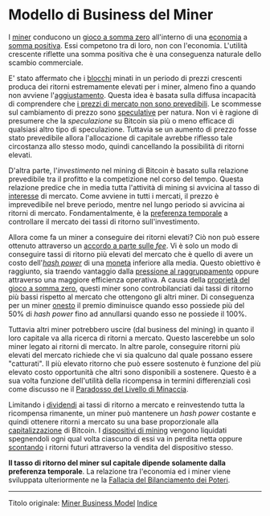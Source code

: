 # Modello di Business del Miner



I [miner](ch101-glossary.md#miner) conducono un [gioco a somma zero](https://it.wikipedia.org/wiki/Gioco_a_somma_zero) all'interno di una [economia](ch101-glossary.md#economia) a [somma positiva](https://it.wikipedia.org/wiki/Win-win). Essi competono tra di loro, non con l'economia. L'utilità crescente riflette una somma positiva che è una conseguenza naturale dello scambio commerciale.

E' stato affermato che i [blocchi](ch101-glossary.md#blocco) minati in un periodo di prezzi crescenti produca dei ritorni estremamente elevati per i miner, almeno fino a quando non avviene l'[aggiustamento](ch101-glossary.md#aggiustamento). Questa idea è basata sulla diffusa incapacità di comprendere che [i prezzi di mercato non sono prevedibili](https://it.wikipedia.org/wiki/Teoria_del_caos). Le scommesse sul cambiamento di prezzo sono [speculative](ch101-glossary.md#speculare) per natura. Non vi è ragione di presumere che la _speculazione_ su Bitcoin sia più o meno efficace di qualsiasi altro tipo di speculazione. Tuttavia se un aumento di prezzo fosse stato prevedibile allora l'allocazione di capitale avrebbe riflesso tale circostanza allo stesso modo, quindi cancellando la possibilità di ritorni elevati.

D'altra parte, l'_investimento_ nel mining di Bitcoin è basato sulla relazione prevedibile tra il profitto e la competizione nel corso del tempo. Questa relazione predice che in media tutta l'attività di mining si avvicina al tasso di [interesse]() di mercato. Come avviene in tutti i mercati, il prezzo è imprevedibile nel breve periodo, mentre nel lungo periodo si avvicina ai ritorni di mercato. Fondamentalmente, è la [preferenza temporale](https://en.wikipedia.org/wiki/Time_preference) a controllare il mercato dei tassi di ritorno sull'investimento.

Allora come fa un miner a conseguire dei ritorni elevati? Ciò non può essere ottenuto attraverso un [accordo a parte sulle _fee_](ch081-side-fee-fallacy.md). Vi è solo un modo di conseguire tassi di ritorno più elevati del mercato che è quello di avere un costo dell'[_hash power_]() di una [moneta]() inferiore alla media. Questo obiettivo è raggiunto, sia traendo vantaggio dalla [pressione al raggruppamento](ch039-pooling-pressure-risk.md) oppure attraverso una maggiore efficienza operativa. A causa della [proprietà del gioco a somma zero](), questi miner sono controbilanciati dai tassi di ritorno più bassi rispetto al mercato che ottengono gli altri miner. Di conseguenza per un miner [onesto]() il premio diminuisce quando esso possiede più del 50% di _hash power_ fino ad annullarsi quando esso ne possiede il 100%.

Tuttavia altri miner potrebbero uscire (dal business del mining) in quanto il loro capitale va alla ricerca di ritorni a mercato. Questo lascerebbe un solo miner legato ai ritorni di mercato. In altre parole, conseguire ritorni più elevati del mercato richiede che vi sia qualcuno dal quale possano essere "catturati". Il più elevato ritorno che può essere sostenuto è funzione del più elevato costo opportunità che altri sono disponibili a sostenere. Questo è a sua volta funzione dell'utilità della ricompensa in termini differenziali così come discusso ne il [Paradosso del Livello di Minaccia](ch033-threat-level-paradox.md).

Limitando i [dividendi](https://it.wikipedia.org/wiki/Dividendo_(economia)) ai tassi di ritorno a mercato e reinvestendo tutta la ricompensa rimanente, un miner può mantenere un _hash power_ costante e quindi ottenere ritorni a mercato su una base proporzionale alla [capitalizzazione]() di Bitcoin. I [dispositivi di mining](ch101-glossary.md#dispositivo-di-mining-grind) vengono liquidati spegnendoli ogni qual volta ciascuno di essi va in perdita netta oppure [scontando](https://it.wikipedia.org/wiki/Valore_attuale) i ritorni futuri attraverso la vendita del dispositivo stesso.

**Il tasso di ritorno del miner sul capitale dipende solamente dalla preferenza temporale**. La relazione tra l'economia ed i miner viene sviluppata ulteriormente ne la [Fallacia del Bilanciamento dei Poteri](ch042-balance-of-power-fallacy.md).

---------
Titolo originale: [Miner Business Model](https://github.com/libbitcoin/libbitcoin-system/wiki/Miner-Business-Model)
[Indice](/README.md)



